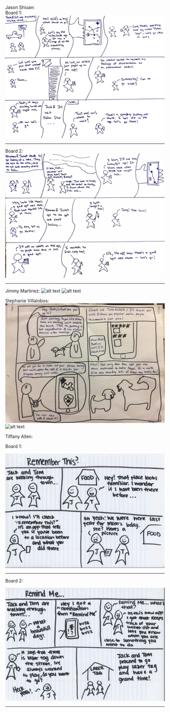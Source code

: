 Jason Shiuan:  
Board 1:
![alt text][JasonSB1]
***
Board 2:
![alt text][JasonSB2]
***

Jimmy Martinez:
![alt text][JimmySB1]
![alt text][JimmySB2]

Stephanie Villalobos:
![alt text][StephSB1]
![alt text][StephSB2]

Tiffany Allen:

Board 1:

![alt text][TiffanySB1]
***
Board 2:  

![alt text][TiffanySB2]
***

[JasonSB1]: images/JackJill.jpg "Jason's StoryBoard 1"
[JasonSB2]: images/BromeoJuliet.jpg "Jason's StoryBoard 2"
[JimmySB1]: images/LINKGOESHERE "Jimmy's StoryBoard 1"
[JimmySB2]: images/LINKGOESHERE "Jimmy's StoryBoard 2"
[StephSB1]: images/StephSB1.jpg "Stephanie's StoryBoard 1"
[StephSB2]: images/LINKGOESHERE "Stephanie's StoryBoard 2"
[TiffanySB1]: images/TiffsSB1.JPG "Tiffany's StoryBoard 1"
[TiffanySB2]: images/TiffsSB2.JPG "Tiffany's StoryBoard 2"


